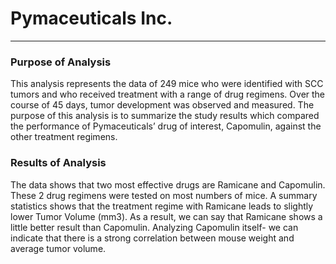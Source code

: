 # Pymaceuticals Inc.
---

### Purpose of Analysis

This analysis represents the data of 249 mice who were identified with SCC tumors and who received treatment with a range of drug regimens. Over the course of 45 days, tumor development was observed and measured. 
The purpose of this analysis is to summarize the study results which compared the performance of Pymaceuticals’ drug of interest, Capomulin, against the other treatment regimens.

### Results of Analysis

The data shows that two most effective drugs are Ramicane and Capomulin. These 2 drug regimens were tested on most numbers of mice. 
A summary statistics shows that the treatment regime with Ramicane leads to slightly lower Tumor Volume (mm3). As a result, we can say that Ramicane shows a little better result than Capomulin. Analyzing Capomulin itself- we can indicate that there is a strong correlation between mouse weight and average tumor volume.
